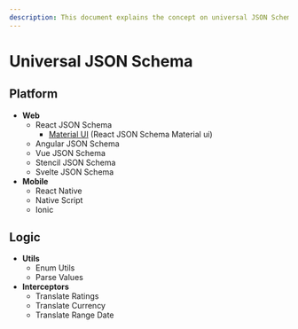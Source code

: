 ```yaml
---
description: This document explains the concept on universal JSON Schema
---
```


# Universal JSON Schema



## Platform

* **Web**
  * React JSON Schema
    * [Material UI](universal-json-schema/platform/web/react/master.md) (React JSON Schema Material ui)
  * Angular JSON Schema
  * Vue JSON Schema
  * Stencil JSON Schema
  * Svelte JSON Schema
* **Mobile**
  * React Native
  * Native Script
  * Ionic

## Logic

* **Utils**
  * Enum Utils
  * Parse Values
* **Interceptors**
  * Translate Ratings
  * Translate Currency
  * Translate Range Date


